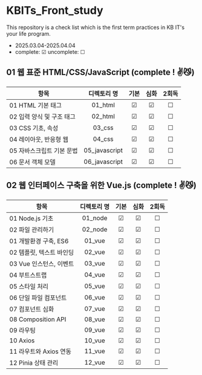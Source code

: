 # KBITs_Front_study
This repository is a check list which is the first term practices in KB IT's your life program.
- 2025.03.04-2025.04.04
- complete: ☑ uncomplete: ☐

## 01 웹 표준 HTML/CSS/JavaScript (complete ! ✌😼)
| 항목 | 디렉토리 명 | 기본 | 심화 | 2회독 |
|------|:----:|:----:|:----:|:----:|
| 01 HTML 기본 태그 | 01_html | ☑ | ☑ | ☐ |
| 02 입력 양식 및 구조 태그 | 02_html | ☑ | ☑ | ☐ |
| 03 CSS 기초, 속성 | 03_css | ☑ | ☑ | ☐ |
| 04 레이아웃, 반응형 웹 | 04_css | ☑ | ☑ | ☐ | 
| 05 자바스크립트 기본 문법 | 05_javascript | ☑ | ☑ | ☐ | 
| 06 문서 객체 모델 | 06_javascript | ☑ | ☑ | ☐ |


## 02 웹 인터페이스 구축을 위한 Vue.js (complete ! ✌😼)

| 항목 | 디렉토리 명 | 기본 | 심화 | 2회독 |
|------|:----:|:----:|:----:|:----:|
| 01 Node.js 기초 | 01_node | ☑ | ☑ | ☐ |
| 02 파일 관리하기 | 02_node | ☑ | ☑ | ☐ |
| 01 개발환경 구축, ES6 | 01_vue | ☑ | ☑ | ☐ |
| 02 템플릿, 텍스트 바인딩 | 02_vue | ☑ | ☑ | ☐ |
| 03 Vue 인스턴스, 이벤트 | 03_vue | ☑ | ☑ | ☐ |
| 04 부트스트랩 | 04_vue | ☑ | ☑ | ☐ |
| 05 스타일 처리 | 05_vue | ☑ | ☑ | ☐ |
| 06 단일 파일 컴포넌트 | 06_vue | ☑ | ☑ | ☐ |
| 07 컴포넌트 심화 | 07_vue | ☑ | ☑ | ☐ | 
| 08 Composition API | 08_vue | ☑ | ☑ | ☐ |
| 09 라우팅 | 09_vue | ☑ | ☑ | ☐ |
| 10 Axios | 10_vue | ☑ | ☑ | ☐ |
| 11 라우트와 Axios 연동 | 11_vue | ☑ | ☑ | ☐ |
| 12 Pinia 상태 관리 | 12_vue | ☑ | ☑ | ☐ |
